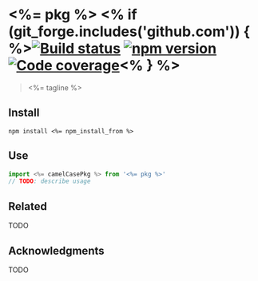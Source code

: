 # <%= pkg %> <% if (git_forge.includes('github.com')) { %>[![Build status](https://travis-ci.org/<%=git_group%>/<%=pkg%>.svg?branch=master)](https://travis-ci.org/<%=git_group%>/<%=pkg%>) [![npm version](https://img.shields.io/npm/v/<%=pkg%>.svg)](https://npmjs.org/package/<%=pkg%>) [![Code coverage](https://img.shields.io/codecov/c/<%=git_forge%>/<%=git_group%>/<%=pkg%>.svg)](https://codecov.io/gh/<%=git_group%>/<%=pkg%>)<% } %>

> <%= tagline %>

## Install

``` shell
npm install <%= npm_install_from %>
```

## Use

``` typescript
import <%= camelCasePkg %> from '<%= pkg %>'
// TODO: describe usage
```

## Related

TODO

## Acknowledgments

TODO
